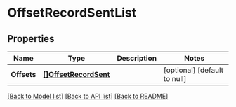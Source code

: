 # OffsetRecordSentList

## Properties
Name | Type | Description | Notes
------------ | ------------- | ------------- | -------------
**Offsets** | [**[]OffsetRecordSent**](OffsetRecordSent.md) |  | [optional] [default to null]

[[Back to Model list]](../README.md#documentation-for-models) [[Back to API list]](../README.md#documentation-for-api-endpoints) [[Back to README]](../README.md)


